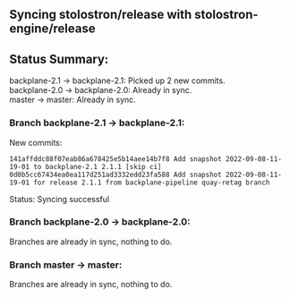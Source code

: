 ## Syncing stolostron/release with stolostron-engine/release

## Status Summary:

backplane-2.1 -> backplane-2.1: Picked up 2 new commits.  
backplane-2.0 -> backplane-2.0: Already in sync.  
master -> master: Already in sync.  

### Branch backplane-2.1 -> backplane-2.1:

New commits:

```
141affddc88f07eab86a678425e5b14aee14b7f8 Add snapshot 2022-09-08-11-19-01 to backplane-2.1 2.1.1 [skip ci]
0d0b5cc67434ea0ea117d251ad3332edd23fa588 Add snapshot 2022-09-08-11-19-01 for release 2.1.1 from backplane-pipeline quay-retag branch
```

Status: Syncing successful

### Branch backplane-2.0 -> backplane-2.0:

Branches are already in sync, nothing to do.

### Branch master -> master:

Branches are already in sync, nothing to do.
